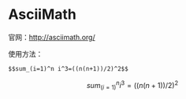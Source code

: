 # AsciiMath

官网：<http://asciimath.org/>

使用方法：

```md
$$sum_(i=1)^n i^3=((n(n+1))/2)^2$$
```

$$sum_(i=1)^n i^3=((n(n+1))/2)^2$$
